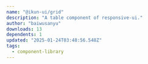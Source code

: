 ```yaml
---
name: "@ikun-ui/grid"
description: "A table component of responsive-ui."
author: "baiwusanyu"
downloads: 13
dependents: 1
updated: "2025-01-24T03:48:56.548Z"
tags: 
  - component-library
---
```

